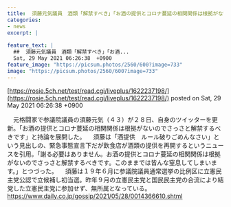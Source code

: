 ```yaml
---
title:  須藤元気議員　酒類「解禁すべき」「お酒の提供とコロナ蔓延の相関関係は根拠がない」  
categories:
- news
excerpt: |
  
feature_text: |
  ##  須藤元気議員　酒類「解禁すべき」「お酒...
  Sat, 29 May 2021 06:26:38  +0900
feature_image: "https://picsum.photos/2560/600?image=733"
image: "https://picsum.photos/2560/600?image=733"
---
```


[https://rosie.5ch.net/test/read.cgi/liveplus/1622237198/](https://rosie.5ch.net/test/read.cgi/liveplus/1622237198/)
posted on Sat, 29 May 2021 06:26:38  +0900

<!--more-->

　元格闘家で参議院議員の須藤元気（４３）が２８日、自身のツイッターを更新。「お酒の提供とコロナ蔓延の相関関係は根拠がないのでさっさと解禁するべきです」と持論を展開した。 　須藤は「酒提供　ルール破りごめんなさい」という見出しの、緊急事態宣言下だが飲食店が酒類の提供を再開するというニュースを引用。「謝る必要はありません。お酒の提供とコロナ蔓延の相関関係は根拠がないのでさっさと解禁するべきです。このままでは皆んな窒息してしまいます。」とつづった。 　須藤は１９年６月に参議院議員通常選挙の比例区に立憲民主党公認で立候補し初当選。昨年９月の立憲民主党と国民民主党の合流により結党した立憲民主党に参加せず、無所属となっている。 https://www.daily.co.jp/gossip/2021/05/28/0014366610.shtml
